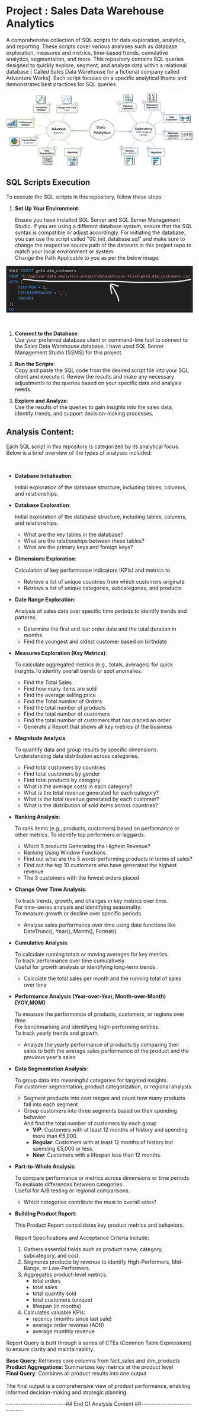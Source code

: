 # Project : Sales Data Warehouse Analytics

A comprehensive collection of SQL scripts for data exploration, analytics, and reporting. These scripts cover various analyses such as database exploration, measures and metrics, time-based trends, cumulative analytics, segmentation, and more.
This repository contains SQL queries designed to quickly explore, segment, and analyze data within a relational database [ Called Sales Data Warehouse for a fictional company called Adventure Works]. Each script focuses on a specific analytical theme and demonstrates best practices for SQL queries.

![title](Images/01_Analysis_Main_Image.jpg)

## SQL Scripts Execution

To execute the SQL scripts in this repository, follow these steps:

1. **Set Up Your Environment**: 
   <br>
   
   Ensure you have installed SQL Server and SQL Server Management Studio. If you are using a different database system, ensure that the SQL syntax is compatible or adjust accordingly. For initiating the database, you can use the script called "00_init_database.sql" and make sure to change the respective source path of the datasets in this project repo to match your local environment or system.<br>
   Change the Path Applicable to you as per the below image:<br>

![title](Images/00_Change_Source_SQL_Script_Path.jpg)

<br>

1. **Connect to the Database**:<br>
    Use your preferred database client or command-line tool to connect to the Sales Data Warehouse database. I have used SQL Server Management Studio (SSMS) for this project.

2. **Run the Scripts**:<br>
    Copy and paste the SQL code from the desired script file into your SQL client and execute it. Review the results and make any necessary adjustments to the queries based on your specific data and analysis needs.

3. **Explore and Analyze**: <br> 
   Use the results of the queries to gain insights into the sales data, identify trends, and support decision-making processes.


## Analysis Content:

Each SQL script in this repository is categorized by its analytical focus. Below is a brief overview of the types of analyses included:

<br> 

- **Database Initialisation**: <br>
  
  Initial exploration of the database structure, including tables, columns, and relationships.<br> 
- **Database Exploration**: <br>

  Initial exploration of the database structure, including tables, columns, and relationships.      
  - What are the key tables in the database?
  - What are the relationships between these tables?
  - What are the primary keys and foreign keys?<br> 

- **Dimensions Exploration**: <br>

  Calculation of key performance indicators (KPIs) and metrics to
  - Retrieve a list of unique countries from which customers originate
  - Retrieve a list of unique categories, subcategories, and products

- **Date Range Exploration**: <br>

  Analysis of sales data over specific time periods to identify trends and patterns.
  - Determine the first and last order date and the total duration in months  
  - Find the youngest and oldest customer based on birthdate
 
- **Measures Exploration (Key Metrics)**: <br>

  To calculate aggregated metrics (e.g., totals, averages) for quick insights.To identify overall trends or spot anomalies.

  - Find the Total Sales
  - Find how many items are sold
  - Find the average selling price
  - Find the Total number of Orders
  - Find the total number of products
  - Find the total number of customers
  - Find the total number of customers that has placed an order
  - Generate a Report that shows all key metrics of the business

- **Magnitude Analysis**: <br>

  To quantify data and group results by specific dimensions. Understanding data distribution across categories.

  - Find total customers by countries
  - Find total customers by gender
  - Find total products by category
  - What is the average costs in each category?
  - What is the total revenue generated for each category?
  - What is the total revenue generated by each customer?
  - What is the distribution of sold items across countries?

- **Ranking Analysis**: <br>

  To rank items (e.g., products, customers) based on performance or other metrics.
  To identify top performers or laggards.

  - Which 5 products Generating the Highest Revenue?
  - Ranking Using Window Functions
  - Find out what are the 5 worst-performing products in terms of sales?
  - Find out the top 10 customers who have generated the highest revenue
  - The 3 customers with the fewest orders placed
  
- **Change Over Time Analysis**: <br>

  To track trends, growth, and changes in key metrics over time.<br>
  For time-series analysis and identifying seasonality.<br>
  To measure growth or decline over specific periods.

  - Analyse sales performance over time using date functions like DateTrunc(), Year(), Month(), Format()

- **Cumulative Analysis**: <br>

  To calculate running totals or moving averages for key metrics.<br>
  To track performance over time cumulatively.<br>
  Useful for growth analysis or identifying long-term trends.

  - Calculate the total sales per month and the running total of sales over time

- **Performance Analysis (Year-over-Year, Month-over-Month) [YOY,MOM]**: <br>

  To measure the performance of products, customers, or regions over time.<br>
  For benchmarking and identifying high-performing entities.<br>
  To track yearly trends and growth.

  - Analyze the yearly performance of products by comparing their sales to both the average sales performance of the product and the previous year's sales

- **Data Segmentation Analysis**: <br>

  To group data into meaningful categories for targeted insights.<br>
  For customer segmentation, product categorization, or regional analysis.

  - Segment products into cost ranges and count how many products fall into each segment
  - Group customers into three segments based on their spending behavior: <br>
   And find the total number of customers by each group<br>
  	- **VIP**: Customers with at least 12 months of history and spending more than €5,000.
  	- **Regular**: Customers with at least 12 months of history but spending €5,000 or less.
  	- **New**: Customers with a lifespan less than 12 months. 

- **Part-to-Whole Analysis**: <br>

  To compare performance or metrics across dimensions or time periods.<br>
  To evaluate differences between categories.<br>
  Useful for A/B testing or regional comparisons.<br>

  - Which categories contribute the most to overall sales?<br>

- **Building Product Report**:<br>

  This Product Report consolidates key product metrics and behaviors.<br><br>
  Report Specifications and Acceptance Criteria Include: <br>
    1. Gathers essential fields such as product name, category, subcategory, and cost.<br>
    2. Segments products by revenue to identify High-Performers, Mid-Range, or Low-Performers. <br>
    3. Aggregates product-level metrics:
       - total orders
       - total sales
       - total quantity sold
       - total customers (unique)
       - lifespan (in months)<br>
    4. Calculates valuable KPIs:
       - recency (months since last sale)
       - average order revenue (AOR)
       - average monthly revenue<br>


Report Query is built through a series of CTEs (Common Table Expressions) to ensure clarity and maintainability.<br>

**Base Query**: Retrieves core columns from fact_sales and dim_products<br>
**Product Aggregations**: Summarizes key metrics at the product level<br>
**Final Query**: Combines all product results into one output<br>
<br>
The final output is a comprehensive view of product performance, enabling informed decision-making and strategic planning.


-------------------------## End Of Analysis Content ##----------------------------